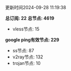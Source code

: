 更新时间2024-09-28 11:19:38

**总订阅: 22**
**总节点: 4619**
- vless节点: 15

**google ping有效节点: 229**
- ss节点: 87
- v2ray节点: 132
- trojan节点: 10

